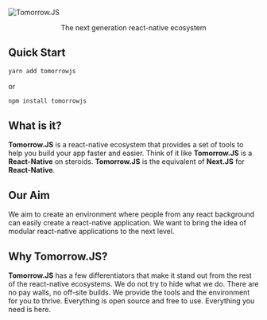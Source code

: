 ![Tomorrow.JS](./.github/TomorrowjsLogo.svg)
<center>The next generation react-native ecosystem</center>

## Quick Start
```bash
yarn add tomorrowjs
```
or
``` bash
npm install tomorrowjs
```

## What is it?

**Tomorrow.JS** is a react-native ecosystem that provides a set of tools to help you build your app faster and easier. Think of it like **Tomorrow.JS** is a **React-Native** on steroids.
**Tomorrow.JS** is the equivalent of **Next.JS** for **React-Native**.

## Our Aim

We aim to create an environment where people from any react background can easily create a react-native application. We want to bring the idea of modular react-native applications to the next level.

## Why Tomorrow.JS?

**Tomorrow.JS** has a few differentiators that make it stand out from the rest of the react-native ecosystems. We do not try to hide what we do. There are no pay walls, no off-site builds. We provide the tools and the environment for you to thrive. Everything is open source and free to use. Everything you need is here.